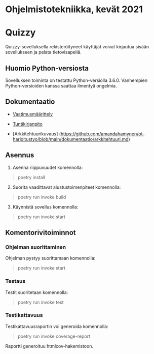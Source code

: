 # Ohjelmistotekniikka, kevät 2021

# Quizzy

Quizzy-sovelluksella rekisteröityneet käyttäjät voivat kirjautua sisään sovellukseen ja pelata tietovisapeliä.

## Huomio Python-versiosta
Sovelluksen toiminta on testattu Python-versiolla 3.6.0. Vanhempien Python-versioiden kanssa saattaa ilmentyä ongelmia.

## Dokumentaatio

- [Vaatimusmäärittely](https://github.com/amandahamynen/ot-harjoitustyo/blob/main/dokumentaatio/vaatimusmaarittely.md)

- [Tuntikirjanpito](https://github.com/amandahamynen/ot-harjoitustyo/blob/main/dokumentaatio/tuntikirjanpito.md)

- [Arkkitehtuurikuvaus] (https://github.com/amandahamynen/ot-harjoitustyo/blob/main/dokumentaatio/arkkitehtuuri.md)


## Asennus

1. Asenna riippuvuudet komennolla:

> poetry install

2. Suorita vaadittavat alustustoimenpiteet komennolla:

> poetry run invoke build
 
3. Käynnistä sovellus komennolla:

>poetry run invoke start

## Komentorivitoiminnot

### Ohjelman suorittaminen

Ohjelman pystyy suorittamaan komennolla:

> poetry run invoke start

### Testaus

Testit suoritetaan komennolla:

> poetry run invoke test

### Testikattavuus

Testikattavuusraportin voi generoida komennolla:

> poetry run invoke coverage-report

Raportti generoituu htmlcov-hakemistoon.
